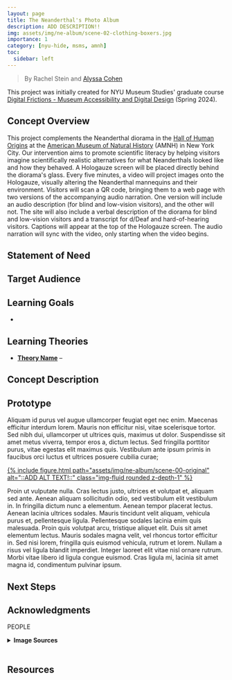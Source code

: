 ```yaml
---
layout: page
title: The Neanderthal's Photo Album
description: ADD DESCRIPTION!!
img: assets/img/ne-album/scene-02-clothing-boxers.jpg
importance: 1
category: [nyu-hide, msms, amnh]
toc:
  sidebar: left
---
```


> By Rachel Stein and [Alyssa Cohen](https://www.linkedin.com/in/alyssa-cohen-9abb25230/)

This project was initially created for NYU Museum Studies' graduate course [Digital Frictions - Museum Accessibility and Digital Design](https://as.nyu.edu/departments/museumstudies/courses/spring-2024-course-schedule.html) (Spring 2024).


## Concept Overview

<!-- This is the big picture of what you are trying to achieve with the project. 
(Ex: Young adults struggle with self-worth and mental health challenges. 
This project uses a game where emotions like coping, optimism and asking for help are a part of the learning). -->


This project complements the Neanderthal diorama in the [Hall of Human Origins](https://www.amnh.org/exhibitions/permanent/human-origins) at the [American Museum of Natural History](https://www.amnh.org/) (AMNH) in New York City. Our intervention aims to promote scientific literacy by helping visitors imagine scientifically realistic alternatives for what Neanderthals looked like and how they behaved. A Hologauze screen will be placed directly behind the diorama's glass. Every five minutes, a video will project images onto the Hologauze, visually altering the Neanderthal mannequins and their environment. Visitors will scan a QR code, bringing them to a web page with two versions of the accompanying audio narration. One version will include an audio description (for blind and low-vision visitors), and the other will not. The site will also include a verbal description of the diorama for blind and low-vision visitors and a transcript for d/Deaf and hard-of-hearing visitors. Captions will appear at the top of the Hologauze screen. The audio narration will sync with the video, only starting when the video begins.


## Statement of Need

<!-- Statement of Need/Problem or Design Challenge

_What are you trying to solve?_ -->

## Target Audience

<!-- _Describe a sentence or two about your audience - be specific._ -->

## Learning Goals

<!-- _What do you want your learners to know or be able to do after engaging with your project._ -->

-

## Learning Theories

<!-- _What theories undergird your choices about this project._ -->

- **[Theory Name]()** –

## Concept Description

<!-- _Tell me here about the overall project and why you chose the media for this project.
Perhaps you tell a little about why you think this works for your audience._ -->

## Prototype

<!-- _This is the piece of media or image that represents your idea and your narrative for the week._ -->

Aliquam id purus vel augue ullamcorper feugiat eget nec enim. Maecenas efficitur interdum lorem. Mauris non efficitur nisi, vitae scelerisque tortor. Sed nibh dui, ullamcorper ut ultrices quis, maximus ut dolor. Suspendisse sit amet metus viverra, tempor eros a, dictum lectus. Sed fringilla porttitor purus, vitae egestas elit maximus quis. Vestibulum ante ipsum primis in faucibus orci luctus et ultrices posuere cubilia curae;

<div class="row">
    <div class="col-sm-4 mt-3 mt-md-0">
        <a href="/assets/img/ne-album/scene-00-original-1400.webp">
            {% include figure.html path="assets/img/ne-album/scene-00-original" alt="::ADD ALT TEXT!::" class="img-fluid rounded z-depth-1" %}
        </a>
    </div>
</div>
<!-- <div class="caption">
    ::ADD A CAPTION!::
</div> -->

Proin ut vulputate nulla. Cras lectus justo, ultrices et volutpat et, aliquam sed ante. Aenean aliquam sollicitudin odio, sed vestibulum elit vestibulum in. In fringilla dictum nunc a elementum. Aenean tempor placerat lectus. Aenean lacinia ultrices sodales. Mauris tincidunt velit aliquam, vehicula purus et, pellentesque ligula. Pellentesque sodales lacinia enim quis malesuada. Proin quis volutpat arcu, tristique aliquet elit. Duis sit amet elementum lectus. Mauris sodales magna velit, vel rhoncus tortor efficitur in. Sed nisi lorem, fringilla quis euismod vehicula, rutrum et lorem. Nullam a risus vel ligula blandit imperdiet. Integer laoreet elit vitae nisl ornare rutrum. Morbi vitae libero id ligula congue euismod. Cras ligula mi, lacinia sit amet magna id, condimentum pulvinar ipsum.


## Next Steps


## Acknowledgments

PEOPLE



<details>
    <summary><b>Image Sources</b></summary>
    <ul>
        <li><a href="/assets/img/ne-album/scene-00-original-1400.webp" target="_blank">Diorama photo</a> - Alyssa Cohen (Aug 2021)</li>
    </ul>
        <li>
            <ul>
<li>Clothing scene<ul>
<li>Boxers: <a href="https://www.istockphoto.com/photo/valentines-underwear-gm506800876-84385985">wabang70 on iStock</a></li>
<li>Hat: <a href="https://x.com/profdanhicks/status/1256150642193809408">@profdanhicks on Twitter</a></li>
<li>Loincloth: <a href="https://www.renderhub.com/artshock/brown-leather-loincloth/brown-leather-loincloth-01.jpg">artshock on RenderHub</a></li>
</ul>
</li>
<li>Recreation scene<ul>
<li>Flute: <a href="https://www.britishmuseum.org/collection/object/Y_EA6385">British Museum</a></li>
<li>Flowers: <a href="https://www.istockphoto.com/photo/bunch-of-lavender-flowers-tied-with-a-rope-isolated-on-a-white-gm1332140077-415073233">igoriss on iStock</a> </li>
</ul>
</li>
<li>Family scene<ul>
<li>Baby in sling: <a href="https://www.lillebaby.com/cdn/shop/products/sling_nimbuscloud_0328_720x_9d01cfee-9123-4e8a-940c-16b2423a445d_1800x1800.jpg?v=1663630432">LÍLLÉbaby</a></li>
<li>Child: <a href="https://www.haaretz.com/archaeology/2018-11-04/ty-article-magazine/neanderthal-children-got-badly-sick-in-winter-study-shows/0000017f-da73-d432-a77f-df7ba97b0000">Haaretz</a></li>
</ul>
</li>
<li>Food scene<ul>
<li>Basket: <a href="https://www.istockphoto.com/photo/braiding-basket-gm166521429-23702373">VladyslavDanilin on iStock</a></li>
<li>Fire: <a href="https://www.istockphoto.com/photo/campfire-on-the-beach-gm1802190577-548575726">Dontstop on iStock</a></li>
<li>Fish: <a href="https://www.istockphoto.com/photo/european-bass-spigola-branzino-dicentrarchus-labrax-mediterranean-fish-gm1276836506-376225842">ItalianFoodProduction on iStock</a></li>
<li>Grapes: <a href="https://www.istockphoto.com/photo/bunch-of-grapes-and-raisins-gm119680411-14843196">popovaphoto on iStock</a></li>
<li>Nuts: <a href="https://www.istockphoto.com/photo/mix-nuts-with-wooden-bowl-gm617882672-107382411">Altayb on iStock</a></li>
<li>Tree stump: <a href="https://www.istockphoto.com/photo/beautiful-texture-of-old-tree-stump-table-top-on-white-background-gm1166542705-321380871">HAKINMHAN on iStock</a> </li>
</ul>
</li>
</ul>

        </li>

    <hr>
</details>
<br>

## Resources
